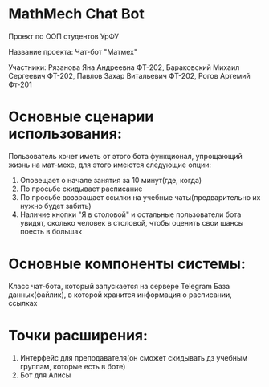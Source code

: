 # MathMech Chat Bot
Проект по ООП студентов УрФУ

Название проекта: Чат-бот "Матмех"

Участники: Рязанова Яна Андреевна ФТ-202, Бараковский Михаил Сергеевич ФТ-202, Павлов Захар Витальевич ФТ-202, Рогов Артемий Фт-201

# Основные сценарии использования: 
Пользователь хочет иметь от этого бота функционал, упрощающий жизнь на мат-мехе, для этого имеются следующие опции:
1. Оповещает о начале занятия за 10 минут(где, когда)
2. По просьбе скидывает расписание
3. По просьбе возвращает ссылки на учебные чаты(предварительно их нужно будет забить)
4. Наличие кнопки "Я в столовой" и остальные пользователи бота увидят, сколько человек в столовой, чтобы оценить свои шансы поесть в большак

# Основные компоненты системы: 
Класс чат-бота, который запускается на сервере Telegram
База данных(файлик), в которой хранится информация о расписании, ссылках

# Точки расширения:
1. Интерфейс для преподавателя(он сможет скидывать дз учебным группам, которые есть в боте)
2. Бот для Алисы
